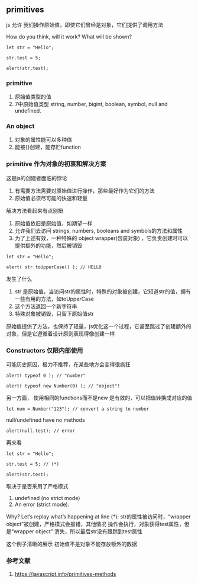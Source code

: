 ## primitives
js 允许 我们操作原始值，即使它们曾经是对象，它们提供了调用方法

How do you think, will it work? What will be shown?
```
let str = "Hello";

str.test = 5;

alert(str.test);
```

### primitive
1. 原始值类型的值
2. 7中原始值类型 string, number, bigint, boolean, symbol, null and undefined.

### An object
1. 对象的属性能可以多种值
2. 能被{}创建，能存贮function

### primitive 作为对象的初衷和解决方案
这是js的创建者面临的悖论
1. 有需要方法需要对原始值进行操作，那些最好作为它们的方法
2. 原始值必须尽可能的快速和轻量

解决方法看起来有点别扭
1. 原始值依旧是原始值，如期望一样
2. 允许我们去访问 strings, numbers, booleans and symbols的方法和属性
3. 为了上述有效，一种特殊的 object wrapper(包装对象) ，它负责创建时可以提供额外的功能，然后被销毁

```
let str = "Hello";

alert( str.toUpperCase() ); // HELLO
```
发生了什么
1. str 是原始值，当访问str的属性时，特殊的对象被创建，它知道str的值，拥有一些有用的方法，如toUpperCase
2. 这个方法返回一个新字符串
3. 特殊对象被销毁，只留下原始值str

原始值提供了方法，也保持了轻量，js优化这一个过程，它甚至跳过了创建额外的对象，但是它遵循着设计原则表现得像创建一样

### Constructors 仅限内部使用
可能历史原因，极力不推荐，在某些地方会变得很疯狂
```
alert( typeof 0 ); // "number"

alert( typeof new Number(0) ); // "object"!
```

另一方面， 使用相同的functions而不是new 是有效的，可以把值转换成对应的值
```
let num = Number("123"); // convert a string to number
```

null/undefined have no methods
```
alert(null.test); // error
```

再来看
```
let str = "Hello";

str.test = 5; // (*)

alert(str.test);
```

取决于是否采用了严格模式
1. undefined (no strict mode)
2. An error (strict mode).


Why? Let’s replay what’s happening at line (*):
str的属性被访问时，“wrapper object”被创建，严格模式会报错，其他情况 操作会执行，对象获得test属性，但是“wrapper object” 消失，所以最后str没有跟踪到test属性

这个例子清晰的展示 初始值不是对象不能存放额外的数据

### 参考文献
1. https://javascript.info/primitives-methods